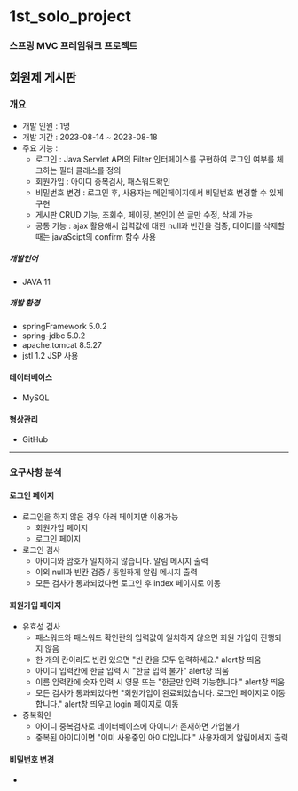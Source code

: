 # 1st_solo_project
### 스프링 MVC 프레임워크 프로젝트
## 회원제 게시판 
### 개요
- 개발 인원 : 1명
- 개발 기간 : 2023-08-14 ~ 2023-08-18
- 주요 기능 :
  - 로그인 : Java Servlet API의 Filter 인터페이스를 구현하여 로그인 여부를 체크하는 필터 클래스를 정의
  - 회원가입 : 아이디 중복검사, 패스워드확인
  - 비밀번호 변경 : 로그인 후, 사용자는 메인페이지에서 비밀번호 변경할 수 있게 구현
  - 게시판 CRUD 기능, 조회수, 페이징, 본인이 쓴 글만 수정, 삭제 가능
  - 공통 기능 : ajax 활용해서 입력값에 대한 null과 빈칸을 검증, 데이터를 삭제할 때는 javaScipt의 confirm 함수 사용
##### 개발언어
- JAVA 11
##### 개발 환경 
- springFramework 5.0.2
- spring-jdbc 5.0.2
- apache.tomcat 8.5.27
- jstl 1.2 JSP 사용
#### 데이터베이스 
- MySQL
#### 형상관리 
- GitHub

---------------------------

### 요구사항 분석
#### 로그인 페이지
- 로그인을 하지 않은 경우 아래 페이지만 이용가능
  - 회원가입 페이지
  - 로그인 페이지
- 로그인 검사
  - 아이디와 암호가 일치하지 않습니다. 알림 메시지 출력
  - 이외 null과 빈칸 검증 / 동일하게 알림 메시지 출력
  - 모든 검사가 통과되었다면 로그인 후 index 페이지로 이동


#### 회원가입 페이지
- 유효성 검사
  - 패스워드와 패스워드 확인란의 입력값이 일치하지 않으면 회원 가입이 진행되지 않음
  - 한 개의 칸이라도 빈칸 있으면 "빈 칸을 모두 입력하세요." alert창 띄움
  - 아이디 입력칸에 한글 입력 시 "한글 입력 불가" alert창 띄움
  - 이름 입력칸에 숫자 입력 시 영문 또는 "한글만 입력 가능합니다." alert창 띄움
  - 모든 검사가 통과되었다면 "회원가입이 완료되었습니다. 로그인 페이지로 이동합니다." alert창 띄우고 login 페이지로 이동
- 중복확인
  - 아이디 중복검사로 데이터베이스에 아이디가 존재하면 가입불가
  - 중복된 아이디이면 "이미 사용중인 아이디입니다." 사용자에게 알림메세지 출력

#### 비밀번호 변경
- 



